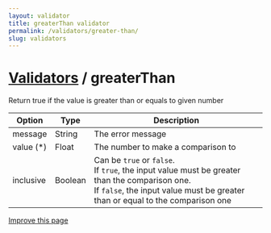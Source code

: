 ```yaml
---
layout: validator
title: greaterThan validator
permalink: /validators/greater-than/
slug: validators
---
```


# <a href="/validators/">Validators</a> / greaterThan

Return true if the value is greater than or equals to given number

Option    | Type    | Description
----------|---------|------------
message   | String  | The error message
value (*) | Float   | The number to make a comparison to
inclusive | Boolean | Can be ```true``` or ```false```.<br />If ```true```, the input value must be greater than the comparison one.<br />If ```false```, the input value must be greater than or equal to the comparison one

<a href="https://github.com/nghuuphuoc/bootstrapvalidator/edit/gh-pages/validators/greaterThan.md" class="btn btn-info">Improve this page</a>